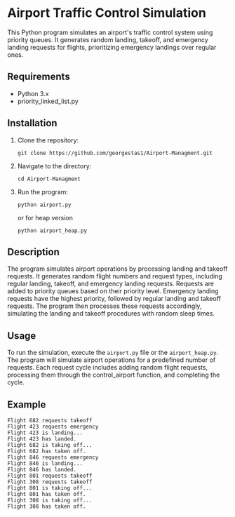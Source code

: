 # Airport Traffic Control Simulation

This Python program simulates an airport's traffic control system using priority queues. It generates random landing, takeoff, and emergency landing requests for flights, prioritizing emergency landings over regular ones.

## Requirements

- Python 3.x
- priority_linked_list.py

## Installation

1. Clone the repository:
    ```
    git clone https://github.com/georgestas1/Airport-Managment.git
    ```
2. Navigate to the directory:
    ```
    cd Airport-Managment
    ```
3. Run the program:
    ```
    python airport.py
    ```
    or for heap version
    ```
    python airport_heap.py
    ```
## Description

The program simulates airport operations by processing landing and takeoff requests. It generates random flight numbers and request types, including regular landing, takeoff, and emergency landing requests. Requests are added to priority queues based on their priority level. Emergency landing requests have the highest priority, followed by regular landing and takeoff requests. The program then processes these requests accordingly, simulating the landing and takeoff procedures with random sleep times.

## Usage

To run the simulation, execute the `airport.py` file or the `airport_heap.py`. The program will simulate airport operations for a predefined number of requests. Each request cycle includes adding random flight requests, processing them through the control_airport function, and completing the cycle.

## Example
```
Flight 682 requests takeoff
Flight 423 requests emergency
Flight 423 is landing...
Flight 423 has landed.
Flight 682 is taking off...
Flight 682 has taken off.
Flight 846 requests emergency
Flight 846 is landing...
Flight 846 has landed.
Flight 801 requests takeoff
Flight 308 requests takeoff
Flight 801 is taking off...
Flight 801 has taken off.
Flight 308 is taking off...
Flight 308 has taken off.
```

